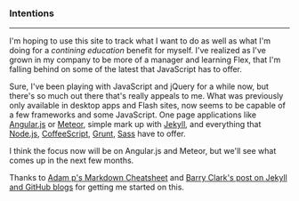 
### Intentions
---

I'm hoping to use this site to track what I want to do as well as what I'm doing for a *contining education* benefit for myself.  I've realized as I've grown in my company to be more of a manager and learning Flex, that I'm falling behind on some of the latest that JavaScript has to offer.  

Sure, I've been playing with JavaScript and jQuery for a while now, but there's so much out there that's really appeals to me.  What was previously only available in desktop apps and Flash sites, now seems to be capable of a few frameworks and some JavaScript.  One page applications like [Angular.js](https://angularjs.org) or [Meteor](https://www.meteor.com), simple mark up with [Jekyll](http://jekyllrb.com), and everything that[ Node.js](http://nodejs.org), [CoffeeScript](http://coffeescript.org), [Grunt](http://gruntjs.com), [Sass](http://sass-lang.com) have to offer.  

I think the focus now will be on Angular.js and Meteor, but we'll see what comes up in the next few months.

Thanks to [Adam p's Markdown Cheatsheet](https://github.com/adam-p/markdown-here/wiki/Markdown-Cheatsheet) and [Barry Clark's post on Jekyll and GitHub blogs](http://www.smashingmagazine.com/2014/08/01/build-blog-jekyll-github-pages/) for getting me started on this.
